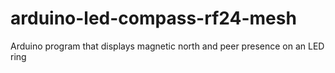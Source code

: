 # arduino-led-compass-rf24-mesh
Arduino program that displays magnetic north and peer presence on an LED ring
